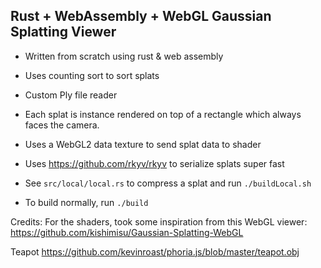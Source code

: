 ## Rust + WebAssembly + WebGL Gaussian Splatting Viewer


- Written from scratch using rust & web assembly
- Uses counting sort to sort splats
- Custom Ply file reader
- Each splat is instance rendered on top of a rectangle which always faces the camera.
- Uses a WebGL2 data texture to send splat data to shader

- Uses https://github.com/rkyv/rkyv to serialize splats super fast
- See `src/local/local.rs` to compress a splat and run `./buildLocal.sh`
- To build normally, run `./build`



Credits:
For the shaders, took some inspiration from this WebGL viewer:
https://github.com/kishimisu/Gaussian-Splatting-WebGL

Teapot
https://github.com/kevinroast/phoria.js/blob/master/teapot.obj